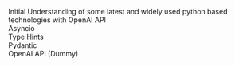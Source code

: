 Initial Understanding of some latest and widely used python based technologies with OpenAI API <br>
Asyncio <br>
Type Hints <br>
Pydantic <br>
OpenAI API (Dummy) <br>

